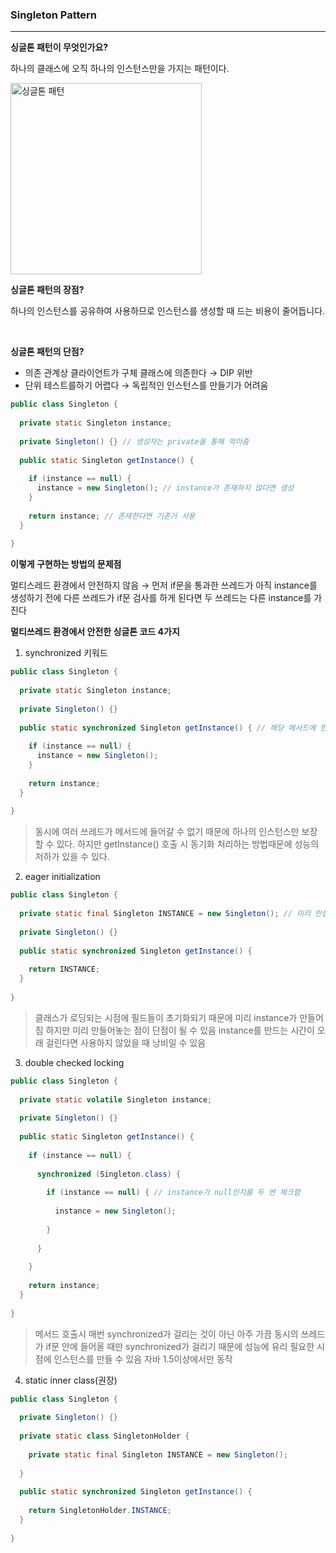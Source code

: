 ### Singleton Pattern

---

**싱글톤 패턴이 무엇인가요?**

하나의 클래스에 오직 하나의 인스턴스만을 가지는 패턴이다.

<img width="306" alt="싱글톤 패턴" src="https://user-images.githubusercontent.com/62919440/219193234-5b27c2d6-8496-4a9e-9e76-bdc574371b83.png">

<br>

**싱글톤 패턴의 장점?**

하나의 인스턴스를 공유하여 사용하므로 인스턴스를 생성할 때 드는 비용이 줄어듭니다.

<br>

**싱글톤 패턴의 단점?**

- 의존 관계상 클라이언트가 구체 클래스에 의존한다 → DIP 위반
- 단위 테스트를하기 어렵다 → 독립적인 인스턴스를 만들기가 어려움

```java
public class Singleton {
  
  private static Singleton instance;
  
  private Singleton() {} // 생성자는 private을 통해 막아줌
  
  public static Singleton getInstance() {
    
    if (instance == null) {
      instance = new Singleton(); // instance가 존재하지 않다면 생성
    }
    
    return instance; // 존재한다면 기존거 사용
  }
  
}
```

**이렇게 구현하는 방법의 문제점**

멀티스레드 환경에서 안전하지 않음 → 먼저 if문을 통과한 쓰레드가 아직 instance를 생성하기 전에 다른 쓰레드가 if문 검사를 하게 된다면 두 쓰레드는 다른 instance를 가진다

**멀티쓰레드 환경에서 안전한 싱글톤 코드 4가지**

1. synchronized 키워드

```java
public class Singleton {
  
  private static Singleton instance;
  
  private Singleton() {} 
  
  public static synchronized Singleton getInstance() { // 해당 메서드에 한 번에 하나의 쓰레드만 들어옴
    
    if (instance == null) {
      instance = new Singleton();
    }
    
    return instance;
  }
  
}
```

> 동시에 여러 쓰레드가 메서드에 들어갈 수 없기 때문에 하나의 인스턴스만 보장할 수 있다.
> 하지만 getInstance() 호출 시 동기화 처리하는 방법때문에 성능의 저하가 있을 수 있다.

2. eager initialization

```java
public class Singleton {
  
  private static final Singleton INSTANCE = new Singleton(); // 미리 만들어놓음
  
  private Singleton() {} 
  
  public static synchronized Singleton getInstance() {
    
    return INSTANCE;
  }
  
}
```

> 클래스가 로딩되는 시점에 필드들이 초기화되기 때문에 미리 instance가 만들어짐
> 하지만 미리 만들어놓는 점이 단점이 될 수 있음
> instance를 만드는 시간이 오래 걸린다면 사용하지 않았을 때 낭비일 수 있음

3. double checked locking

```java
public class Singleton {
  
  private static volatile Singleton instance; 
  
  private Singleton() {} 
  
  public static Singleton getInstance() {
    
    if (instance == null) {
    
      synchronized (Singleton.class) {
      
        if (instance == null) { // instance가 null인지를 두 번 체크함
        
          instance = new Singleton();
          
        }
        
      }
      
    }
    
    return instance;
  }
  
}
```

> 메서드 호출시 매번 synchronized가 걸리는 것이 아닌 아주 가끔 동시의 쓰레드가 if문 안에 들어올 때만 synchronized가 걸리기 때문에 성능에 유리
> 필요한 시점에 인스턴스를 만들 수 있음
> 자바 1.5이상에서만 동작

4. static inner class(권장)

```java
public class Singleton {
  
  private Singleton() {} 
  
  private static class SingletonHolder {
  
    private static final Singleton INSTANCE = new Singleton();
  
  }
  
  public static synchronized Singleton getInstance() {
    
    return SingletonHolder.INSTANCE;
  }
  
}
```

  
